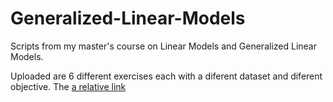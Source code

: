 # Generalized-Linear-Models
Scripts from my master's course on Linear Models and Generalized Linear Models.

Uploaded are 6 different exercises each with a diferent dataset and diferent objective. The [a relative link](https://github.com/BernatChiva/Generalized-Linear-Models/blob/main/GLM_2020-2021_prac.pdf)
